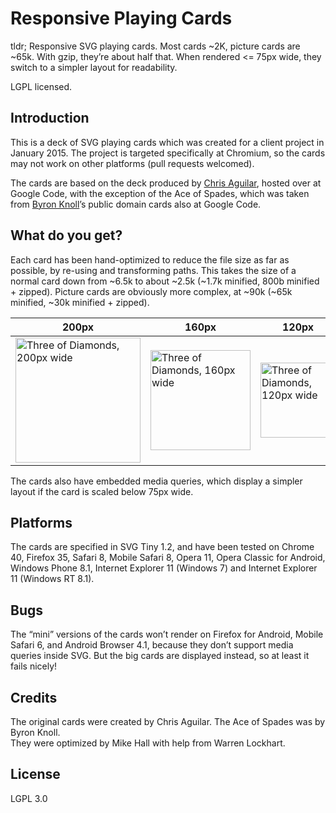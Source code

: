 Responsive Playing Cards
========================

tldr; Responsive SVG playing cards. Most cards ~2K, picture cards are ~65k. With gzip, they’re about half that. When rendered <= 75px wide, they switch to a simpler layout for readability.

LGPL licensed.

Introduction
------------
This is a deck of SVG playing cards which was created for a client project in January 2015. The project is targeted specifically at Chromium, so the cards may not work on other platforms (pull requests welcomed).

The cards are based on the deck produced by [Chris Aguilar](https://code.google.com/p/vectorized-playing-cards/), hosted over at Google Code, with the exception of the Ace of Spades, which was taken from [Byron Knoll](https://code.google.com/p/vector-playing-cards/)’s public domain cards also at Google Code.

What do you get?
----------------
Each card has been hand-optimized to reduce the file size as far as possible, by re-using and transforming paths. This takes the size of a normal card down from ~6.5k to about ~2.5k (~1.7k minified, 800b minified + zipped).  Picture cards are obviously more complex, at ~90k (~65k minified, ~30k minified + zipped).

200px|160px|120px|80px|40px|30px|20px
-----|-----|-----|----|----|----|-----
<img src="https://cdn.rawgit.com/twistdigital/responsive-playing-cards/master/minified/diamonds/3d.svg" width="200" alt="Three of Diamonds, 200px wide">|<img src="https://cdn.rawgit.com/twistdigital/responsive-playing-cards/master/minified/diamonds/3d.svg" width="160" alt="Three of Diamonds, 160px wide">|<img src="https://cdn.rawgit.com/twistdigital/responsive-playing-cards/master/minified/diamonds/3d.svg" width="120" alt="Three of Diamonds, 120px wide">|<img src="https://cdn.rawgit.com/twistdigital/responsive-playing-cards/master/minified/diamonds/3d.svg" width="80" alt="Three of Diamonds, 80px wide">|<img src="https://cdn.rawgit.com/twistdigital/responsive-playing-cards/master/minified/diamonds/3d.svg" width="60" alt="Three of Diamonds, 60px wide">|<img src="https://cdn.rawgit.com/twistdigital/responsive-playing-cards/master/minified/diamonds/3d.svg" width="40" alt="Three of Diamonds, 40px wide">|<img src="https://cdn.rawgit.com/twistdigital/responsive-playing-cards/master/minified/diamonds/3d.svg" width="30" alt="Three of Diamonds, 30px wide">|<img src="https://cdn.rawgit.com/twistdigital/responsive-playing-cards/master/minified/diamonds/3d.svg" width="20" alt="Three of Diamonds, 20px wide">

The cards also have embedded media queries, which display a simpler layout if the card is scaled below 75px wide.

Platforms
---------
The cards are specified in SVG Tiny 1.2, and have been tested on Chrome 40, Firefox 35, Safari 8, Mobile Safari 8, Opera 11, Opera Classic for Android, Windows Phone 8.1, Internet Explorer 11 (Windows 7) and Internet Explorer 11 (Windows RT 8.1).

Bugs
----
The “mini” versions of the cards won’t render on Firefox for Android, Mobile Safari 6, and Android Browser 4.1, because they don’t support media queries inside SVG. But the big cards are displayed instead, so at least it fails nicely!

Credits
-------

The original cards were created by Chris Aguilar. The Ace of Spades was by Byron Knoll.<br>
They were optimized by Mike Hall with help from Warren Lockhart.

License
-------

LGPL 3.0
